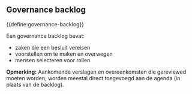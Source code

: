 ## Governance backlog

{{define:governance-backlog}}

Een governance backlog bevat:

- zaken die een besluit vereisen
- voorstellen om te maken en overwegen
- mensen selecteren voor rollen

**Opmerking:** Aankomende verslagen en overeenkomsten die gereviewed moeten worden, worden meestal direct toegevoegd aan de agenda (in plaats van de backlog).